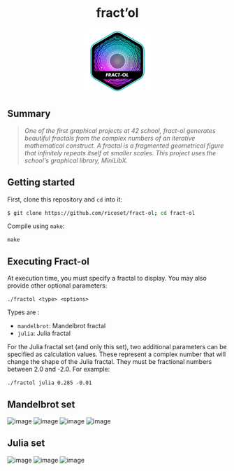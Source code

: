 <h1 align="center">
	fract’ol
</h1>

<p align="center">
  <img src="https://github.com/riceset/riceset/blob/main/42_badges/fract-ole.png" alt="Fract'ol fract-ol 42 project badge"/>
</p>

## Summary
> <i>One of the first graphical projects at 42 school, fract-ol generates beautiful fractals from the complex numbers of an iterative mathematical construct.</i>
> <i>A fractal is a fragmented geometrical figure that infinitely repeats itself at smaller scales. This project uses the school's graphical library, MiniLibX.</i>

## Getting started
First, clone this repository and `cd` into it:

```zsh
$ git clone https://github.com/riceset/fract-ol; cd fract-ol
```

Compile using `make`:
```
make
```

## Executing Fract-ol

At execution time, you must specify a fractal to display. You may also provide other optional parameters:

```shell
./fractol <type> <options>
```

Types are :
* ```mandelbrot```: Mandelbrot fractal
* ```julia```: Julia fractal

For the Julia fractal set (and only this set), two additional parameters can be specified as calculation values. These represent a complex number that will change the shape of the Julia fractal. They must be fractional numbers between 2.0 and -2.0. For example:

```shell
./fractol julia 0.285 -0.01
```

## Mandelbrot set
![image](https://github.com/riceset/fract-ol/assets/48802655/eff9b775-4cd5-4a28-ade8-6802709f37f5)
![image](https://github.com/riceset/fract-ol/assets/48802655/40357532-32c4-4953-a97f-b5814e5b636a)
![image](https://github.com/riceset/fract-ol/assets/48802655/509691be-bc0a-43e6-9db7-bd7e731c172f)
![image](https://github.com/riceset/fract-ol/assets/48802655/9a7e3464-1cc7-4bfb-82c5-6ec2e6d1cc30)

## Julia set
![image](https://github.com/riceset/fract-ol/assets/48802655/926e1bfc-83f5-486e-b85f-df4661386ceb)
![image](https://github.com/riceset/fract-ol/assets/48802655/5dae7320-ef11-49de-9869-91f9763ee7da)
![image](https://github.com/riceset/fract-ol/assets/48802655/86275fc7-04a5-4022-bfbb-6aa732ec0da4)

